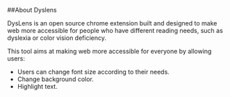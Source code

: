 ##About Dyslens

DysLens is an open source chrome extension built and designed to make web more accessible for people who have different reading needs, such as dyslexia or color vision deficiency.

This tool aims at making web more accessible for everyone by allowing users:

- Users can change font size according to their needs.
- Change background color.
- Highlight text.
